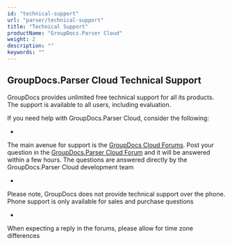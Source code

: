 ```yaml
---
id: "technical-support"
url: "parser/technical-support"
title: "Technical Support"
productName: "GroupDocs.Parser Cloud"
weight: 2
description: ""
keywords: ""
---
```


## GroupDocs.Parser Cloud Technical Support ##

GroupDocs provides unlimited free technical support for all its products. The support is available to all users, including evaluation.

If you need help with GroupDocs.Parser Cloud, consider the following:

* 
The main avenue for support is the [GroupDocs Cloud Forums](http://forum.groupdocs.cloud/). Post your question in the [GroupDocs.Parser Cloud Forum](https://forum.groupdocs.cloud/c/parser) and it will be answered within a few hours. The questions are answered directly by the GroupDocs.Parser Cloud development team


* 
Please note, GroupDocs does not provide technical support over the phone. Phone support is only available for sales and purchase questions


* 
When expecting a reply in the forums, please allow for time zone differences
